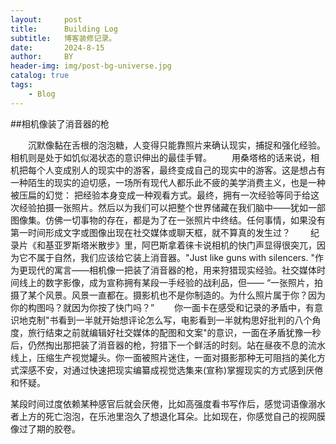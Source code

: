 ```yaml
---
layout:     post
title:      Building Log
subtitle:   博客装修记录。
date:       2024-8-15
author:     BY
header-img: img/post-bg-universe.jpg
catalog: true
tags:
    - Blog
---
```


##相机像装了消音器的枪

　　沉默像黏在舌根的泡泡糖，人变得只能靠照片来确认现实，捕捉和强化经验。相机则是处于如饥似渴状态的意识伸出的最佳手臂。
　　用桑塔格的话来说，相机把每个人变成别人的现实中的游客，最终变成自己的现实中的游客。这是想占有一种陌生的现实的迫切感，一场所有现代人都乐此不疲的美学消费主义，也是一种被压扁的幻觉： 把经验本身变成一种观看方式。最终，拥有一次经验等同于给这次经验拍摄一张照片。然后以为我们可以把整个世界储藏在我们脑中——犹如一部图像集。仿佛一切事物的存在，都是为了在一张照片中终结。任何事情，如果没有第一时间形成文字或图像出现在社交媒体或聊天框，就不算真的发生过？
　　纪录片《和基亚罗斯塔米散步》里，阿巴斯拿着徕卡说相机的快门声显得很突兀，因为它不属于自然，我们应该给它装上消音器。"Just like guns with silencers. "作为更现代的寓言——相机像一把装了消音器的枪，用来狩猎现实经验。社交媒体时间线上的数字影像，成为宣称拥有某段一手经验的战利品，但——
“一张照片，拍摄了某个风景。风景一直都在。摄影机也不是你制造的。为什么照片属于你？因为你的构图吗？就因为你按了快门吗？”
　　你一面卡在感受和记录的矛盾中，有意识地克制"书看到一半就开始想评论怎么写，电影看到一半就构思好批判的八个角度，旅行结束之前就编辑好社交媒体的配图和文案"的意识，一面在矛盾犹豫一秒后，仍然掏出那把装了消音器的枪，狩猎下一个鲜活的时刻。站在昼夜不息的流水线上，压缩生产视觉罐头。你一面被照片迷住，一面对摄影那种无可阻挡的美化方式深感不安，对通过快速把现实编纂成视觉选集来(宣称)掌握现实的方式感到厌倦和怀疑。


某段时间过度依赖某种感官后就会厌倦，比如高强度看书写作后，感觉词语像溺水者上方的死亡泡泡，在乐池里泡久了想退化耳朵。比如现在，你感觉自己的视网膜像过了期的胶卷。